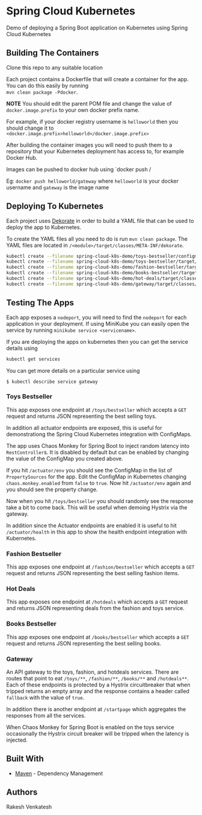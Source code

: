 # Spring Cloud Kubernetes

Demo of deploying a Spring Boot application on Kubernetes using Spring Cloud Kubernetes

## Building The Containers

Clone this repo to any suitable location

Each project contains a Dockerfile that will create a container for the app.  You can do this easily
by running\
 `mvn clean package -Pdocker`.

**NOTE** You should edit the parent POM file and change the value of `docker.image.prefix` to
your own docker prefix name.

For example, if your docker registry username is `helloworld` then you should change it to
`<docker.image.prefix>helloworld</docker.image.prefix>`

After building the container images you will need to push them to a repository that your Kubernetes
deployment has access to, for example Docker Hub.

Images can be pushed to docker hub using
`docker push <repository name>/<image name>

Eg: `docker push helloworld/gateway` where `helloworld` is your docker username and `gateway` is the image name

## Deploying To Kubernetes

Each project uses [Dekorate](https://github.com/dekorateio/dekorate) in order to build a YAML file that can be used to deploy the app to Kubernetes.

To create the YAML files all you need to do is run `mvn clean package`.  The YAML files are located in
`/<module>/target/classes/META-INF/dekorate`.

```bash
kubectl create --filename spring-cloud-k8s-demo/toys-bestseller/configmap.yml
kubectl create --filename spring-cloud-k8s-demo/toys-bestseller/target/classes/META-INF/dekorate/kubernetes.yml
kubectl create --filename spring-cloud-k8s-demo/fashion-bestseller/target/classes/META-INF/dekorate/kubernetes.yml
kubectl create --filename spring-cloud-k8s-demo/books-bestseller/target/classes/META-INF/dekorate/kubernetes.yml
kubectl create --filename spring-cloud-k8s-demo/hot-deals/target/classes/META-INF/dekorate/kubernetes.yml
kubectl create --filename spring-cloud-k8s-demo/gateway/target/classes/META-INF/dekorate/kubernetes.yml
```

## Testing The Apps

Each app exposes a `nodeport`, you will need to find the `nodeport` for each application in your deployment.
If using MiniKube you can easily open the service by running `minikube service <servicename>`.

If you are deploying the apps on kubernetes then you can get the service details using

```bash
kubectl get services
```

You can get more details on a particular service using
```
$ kubectl describe service gateway
```

### Toys Bestseller

This app exposes one endpoint at `/toys/bestseller` which accepts a `GET` request and returns JSON 
representing the best selling toys.

In addition all actuator endpoints are exposed, this is useful for demonstrationg the Spring Cloud Kubernetes
integration with ConfigMaps.

The app uses Chaos Monkey for Spring Boot to inject random latency into `RestController`s.  It is disabled by
default but can be enabled by changing the value of the ConfigMap you created above.

If you hit `/actuator/env` you should see the ConfigMap in the list of `PropertySources` for the app.  Edit the
ConfigMap in Kubernetes changing `chaos.monkey.enabled` from `false` to `true`.  Now hit `/actuator/env` again 
and you should see the property change.

Now when you hit `/toys/bestseller` you should randomly see the response take a bit to come back.  This will
be useful when demoing Hystrix via the gateway.

In addition since the Actuator endpoints are enabled it is useful to hit `/actuator/health` in this app
to show the health endpoint integration with Kubernetes.

### Fashion Bestseller

This app exposes one endpoint at `/fashion/bestseller` which accepts a `GET` request and returns JSON
representing the best selling fashion items.

### Hot Deals

This app exposes one endpoint at `/hotdeals` which accepts a `GET` request and returns JSON representing
deals from the fashion and toys service.

### Books Bestseller

This app exposes one endpoint at `/books/bestseller` which accepts a `GET` request and returns JSON
representing the best selling books.

### Gateway

An API gateway to the toys, fashion, and hotdeals services.  There are routes that point to eat `/toys/**`,
`/fashion/**`, `/books/**` and `/hotdeals**`.  Each of these endpoints is protected by a Hystrix circuitbreaker that when tripped
returns an empty array and the response contains a header called `fallback` with the value of `true`.

In addition there is another endpoint at `/startpage` which aggregates the responses from all the services.

When Chaos Monkey for Spring Boot is enabled on the toys service occasionally the Hystrix circuit breaker will
be tripped when the latency is injected.

## Built With

* [Maven](https://maven.apache.org/) - Dependency Management

## Authors
Rakesh Venkatesh
